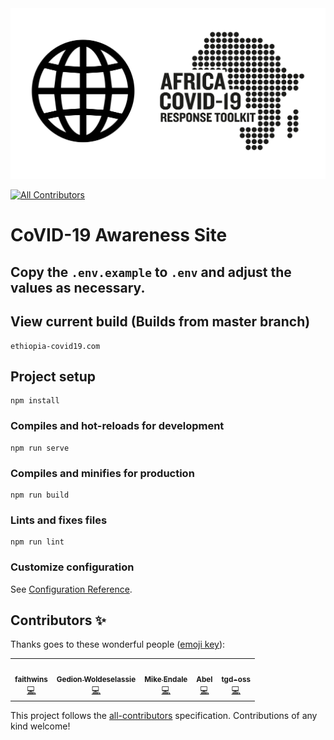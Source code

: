 <div align="center">
  <img alt="ACRT Website" src="acrt_19_awareness_website.png" width="650px">
</div>

<!-- ALL-CONTRIBUTORS-BADGE:START - Do not remove or modify this section -->
[![All Contributors](https://img.shields.io/badge/all_contributors-5-orange.svg?style=flat-square)](#contributors-)
<!-- ALL-CONTRIBUTORS-BADGE:END -->

# CoVID-19 Awareness Site

## Copy the `.env.example` to `.env` and adjust the values as necessary.

## View current build (Builds from master branch)

```
ethiopia-covid19.com
```

## Project setup

```
npm install
```

### Compiles and hot-reloads for development

```
npm run serve
```

### Compiles and minifies for production

```
npm run build
```

### Lints and fixes files

```
npm run lint
```

### Customize configuration

See [Configuration Reference](https://cli.vuejs.org/config/).

## Contributors ✨

Thanks goes to these wonderful people ([emoji key](https://allcontributors.org/docs/en/emoji-key)):

<!-- ALL-CONTRIBUTORS-LIST:START - Do not remove or modify this section -->
<!-- prettier-ignore-start -->
<!-- markdownlint-disable -->
<table>
  <tr>
    <td align="center"><a href="https://github.com/faithwins"><img src="https://avatars3.githubusercontent.com/u/30636223?v=4" width="100px;" alt=""/><br /><sub><b>faithwins</b></sub></a><br /><a href="https://github.com/Ethiopia-COVID19/covid-19-homepage/commits?author=faithwins" title="Code">💻</a></td>
    <td align="center"><a href="https://github.com/gedion"><img src="https://avatars3.githubusercontent.com/u/1224206?v=4" width="100px;" alt=""/><br /><sub><b>Gedion Woldeselassie</b></sub></a><br /><a href="https://github.com/Ethiopia-COVID19/covid-19-homepage/commits?author=gedion" title="Code">💻</a></td>
    <td align="center"><a href="http://www.twitter.com/mikeendale"><img src="https://avatars1.githubusercontent.com/u/430112?v=4" width="100px;" alt=""/><br /><sub><b>Mike Endale</b></sub></a><br /><a href="https://github.com/Ethiopia-COVID19/covid-19-homepage/commits?author=dotmike" title="Code">💻</a></td>
    <td align="center"><a href="https://github.com/abelhbeyene"><img src="https://avatars1.githubusercontent.com/u/12272815?v=4" width="100px;" alt=""/><br /><sub><b>Abel</b></sub></a><br /><a href="https://github.com/Ethiopia-COVID19/covid-19-homepage/commits?author=abelhbeyene" title="Code">💻</a></td>
    <td align="center"><a href="https://github.com/tgd-oss"><img src="https://avatars3.githubusercontent.com/u/62493213?v=4" width="100px;" alt=""/><br /><sub><b>tgd-oss</b></sub></a><br /><a href="https://github.com/Ethiopia-COVID19/covid-19-homepage/commits?author=tgd-oss" title="Code">💻</a></td>
  </tr>
</table>

<!-- markdownlint-enable -->
<!-- prettier-ignore-end -->
<!-- ALL-CONTRIBUTORS-LIST:END -->

This project follows the [all-contributors](https://github.com/all-contributors/all-contributors) specification. Contributions of any kind welcome!
